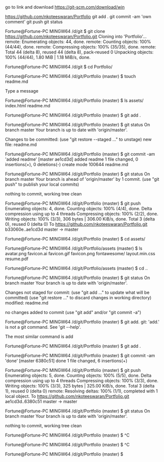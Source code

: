 go to link and download https://git-scm.com/download/win



https://github.com/nkoteeswaran/Portfolio
git add .
git commit -am 'own comment'
git push
git status





Fortune@Fortune-PC MINGW64 /d/git
$ git clone https://github.com/nkoteeswaran/Portfolio.git
Cloning into 'Portfolio'...
remote: Enumerating objects: 44, done.
remote: Counting objects: 100% (44/44), done.
remote: Compressing objects: 100% (35/35), done.
remote: Total 44 (delta 8), reused 44 (delta 8), pack-reused 0
Unpacking objects: 100% (44/44), 1.80 MiB | 1.18 MiB/s, done.

Fortune@Fortune-PC MINGW64 /d/git
$ cd Portfolio/

Fortune@Fortune-PC MINGW64 /d/git/Portfolio (master)
$ touch readme.md



Type a message


Fortune@Fortune-PC MINGW64 /d/git/Portfolio (master)
$ ls
assets/  index.html  readme.md

Fortune@Fortune-PC MINGW64 /d/git/Portfolio (master)
$ git add .

Fortune@Fortune-PC MINGW64 /d/git/Portfolio (master)
$ git status
On branch master
Your branch is up to date with 'origin/master'.

Changes to be committed:
  (use "git restore --staged <file>..." to unstage)
        new file:   readme.md


Fortune@Fortune-PC MINGW64 /d/git/Portfolio (master)
$ git commit -am 'added readme'
[master ae1cd3d] added readme
 1 file changed, 0 insertions(+), 0 deletions(-)
 create mode 100644 readme.md

Fortune@Fortune-PC MINGW64 /d/git/Portfolio (master)
$ git status
On branch master
Your branch is ahead of 'origin/master' by 1 commit.
  (use "git push" to publish your local commits)

nothing to commit, working tree clean

Fortune@Fortune-PC MINGW64 /d/git/Portfolio (master)
$ git push
Enumerating objects: 4, done.
Counting objects: 100% (4/4), done.
Delta compression using up to 4 threads
Compressing objects: 100% (2/2), done.
Writing objects: 100% (3/3), 306 bytes | 306.00 KiB/s, done.
Total 3 (delta 0), reused 0 (delta 0)
To https://github.com/nkoteeswaran/Portfolio.git
   b33060e..ae1cd3d  master -> master

Fortune@Fortune-PC MINGW64 /d/git/Portfolio (master)
$ cd assets/

Fortune@Fortune-PC MINGW64 /d/git/Portfolio/assets (master)
$ ls
avatar.png  favicon.ai  favicon.gif  favicon.png  fontawesome/  layout.min.css  resume.pdf

Fortune@Fortune-PC MINGW64 /d/git/Portfolio/assets (master)
$ cd ..

Fortune@Fortune-PC MINGW64 /d/git/Portfolio (master)
$ git status
On branch master
Your branch is up to date with 'origin/master'.

Changes not staged for commit:
  (use "git add <file>..." to update what will be committed)
  (use "git restore <file>..." to discard changes in working directory)
        modified:   readme.md

no changes added to commit (use "git add" and/or "git commit -a")

Fortune@Fortune-PC MINGW64 /d/git/Portfolio (master)
$ git add.
git: 'add.' is not a git command. See 'git --help'.

The most similar command is
        add

Fortune@Fortune-PC MINGW64 /d/git/Portfolio (master)
$ git add .

Fortune@Fortune-PC MINGW64 /d/git/Portfolio (master)
$ git commit -am 'done'
[master 6380c51] done
 1 file changed, 6 insertions(+)

Fortune@Fortune-PC MINGW64 /d/git/Portfolio (master)
$ git push
Enumerating objects: 5, done.
Counting objects: 100% (5/5), done.
Delta compression using up to 4 threads
Compressing objects: 100% (3/3), done.
Writing objects: 100% (3/3), 325 bytes | 325.00 KiB/s, done.
Total 3 (delta 1), reused 0 (delta 0)
remote: Resolving deltas: 100% (1/1), completed with 1 local object.
To https://github.com/nkoteeswaran/Portfolio.git
   ae1cd3d..6380c51  master -> master

Fortune@Fortune-PC MINGW64 /d/git/Portfolio (master)
$ git status
On branch master
Your branch is up to date with 'origin/master'.

nothing to commit, working tree clean

Fortune@Fortune-PC MINGW64 /d/git/Portfolio (master)
$ ^C

Fortune@Fortune-PC MINGW64 /d/git/Portfolio (master)
$ ^C

Fortune@Fortune-PC MINGW64 /d/git/Portfolio (master)
$
